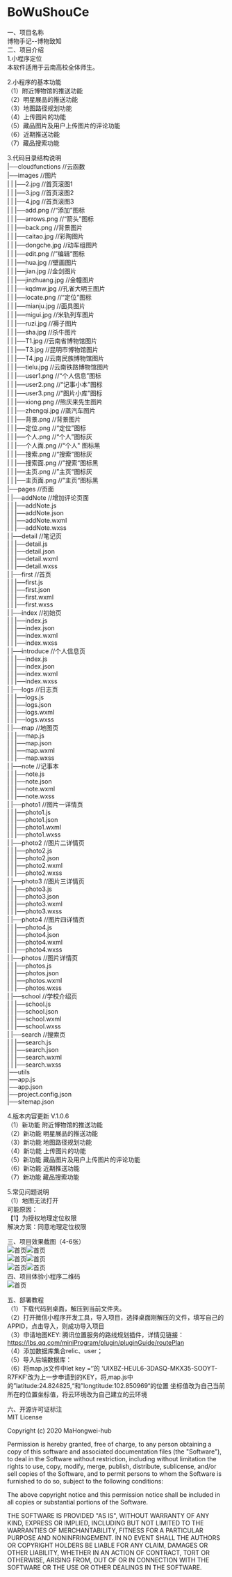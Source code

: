 # BoWuShouCe

一、项目名称  
博物手记--博物致知  
二、项目介绍  
1.小程序定位  
本软件适用于云南高校全体师生。  

2.小程序的基本功能  
（1）附近博物馆的推送功能  
（2）明星展品的推送功能  
（3）地图路径规划功能  
（4）上传图片的功能  
（5）藏品图片及用户上传图片的评论功能  
（6）近期推送功能  
（7）藏品搜索功能  

3.代码目录结构说明  
|──cloudfunctions		//云函数  
|──images		//图片  
|     |     |──2.jpg		//首页滚图1  
|     |     |──3.jpg		//首页滚图2  
|     |     |──4.jpg  	//首页滚图3  
|     |     |──add.png		//“添加”图标  
|     |     |──arrows.png	//“箭头”图标  
|     |     |──back.png		//背景图片  
|     |     |──caitao.jpg	//彩陶图片  
|     |     |──dongche.jpg	//动车组图片  
|     |     |──edit.png		//”编辑“图标  
|     |     |──hua.jpg		//壁画图片  
|     |     |──jian.jpg		//金剑图片  
|     |     |──jinzhuang.jpg	//金幢图片  
|     |     |──kqdmw.jpg	//孔雀大明王图片  
|     |     |──locate.png	//“定位”图标  
|     |     |──mianju.jpg	//面具图片  
|     |     |──migui.jpg	//米轨列车图片  
|     |     |──ruzi.jpg		//褥子图片  
|     |     |──sha.jpg		//杀牛图片  
|     |     |──T1.jpg		//云南省博物馆图片  
|     |     |──T3.jpg		//昆明市博物馆图片  
|     |     |──T4.jpg		//云南民族博物馆图片  
|     |     |──tielu.jpg		//云南铁路博物馆图片  
|     |     |──user1.png	//“个人信息”图标  
|     |     |──user2.png	//“记事小本”图标  
|     |     |──user3.png	//“图片小库”图标  
|     |     |──xiong.png	//熊庆来先生图片  
|     |     |──zhengqi.jpg	//蒸汽车图片  
|     |     |──背景.png		//背景图片  
|     |     |──定位.png		//“定位”图标  
|     |     |──个人.png		//“个人”图标灰  
|     |     |──个人面.png	//“个人"  图标黑  
|     |     |──搜索.png		//“搜索”图标灰  
|     |     |──搜索面.png	//”搜索“图标黑  
|     |     |──主页.png		//”主页“图标灰  
|     |     |──主页面.png	//”主页“图标黑  
|──pages			//页面  
|     |──addNote		//增加评论页面  
|     |     |──addNote.js  
|     |     |──addNote.json  
|     |     |──addNote.wxml  
|     |     |──addNote.wxss  
|     |──detail		//笔记页  
|     |     |──detail.js  
|     |     |──detail.json  
|     |     |──detail.wxml  
|     |     |──detail.wxss  
|     |──first		//首页  
|     |     |──first.js  
|     |     |──first.json  
|     |     |──first.wxml  
|     |     |──first.wxss  
|     |──index		//初始页  
|     |     |──index.js  
|     |     |──index.json  
|     |     |──index.wxml  
|     |     |──index.wxss  
|     |──introduce		//个人信息页  
|     |     |──index.js  
|     |     |──index.json  
|     |     |──index.wxml  
|     |     |──index.wxss  
|     |──logs		//日志页  
|     |     |──logs.js  
|     |     |──logs.json  
|     |     |──logs.wxml  
|     |     |──logs.wxss  
|     |──map		//地图页  
|     |     |──map.js  
|     |     |──map.json  
|     |     |──map.wxml  
|     |     |──map.wxss  
|     |──note		//记事本  
|     |     |──note.js  
|     |     |──note.json  
|     |     |──note.wxml  
|     |     |──note.wxss  
|     |──photo1		//图片一详情页  
|     |     |──photo1.js  
|     |     |──photo1.json  
|     |     |──photo1.wxml  
|     |     |──photo1.wxss  
|     |──photo2		//图片二详情页  
|     |     |──photo2.js  
|     |     |──photo2.json  
|     |     |──photo2.wxml  
|     |     |──photo2.wxss  
|     |──photo3		//图片三详情页  
|     |     |──photo3.js  
|     |     |──photo3.json  
|     |     |──photo3.wxml  
|     |     |──photo3.wxss  
|     |──photo4		//图片四详情页  
|     |     |──photo4.js  
|     |     |──photo4.json  
|     |     |──photo4.wxml  
|     |     |──photo4.wxss  
|     |──photos		//图片详情页  
|     |     |──photos.js  
|     |     |──photos.json  
|     |     |──photos.wxml  
|     |     |──photos.wxss  
|     |──school		//学校介绍页  
|     |     |──school.js  
|     |     |──school.json  
|     |     |──school.wxml  
|     |     |──school.wxss  
|     |──search		//搜索页  
|     |     |──search.js  
|     |     |──search.json  
|     |     |──search.wxml  
|     |     |──search.wxss  
|──utils  
|──app.js  
|──app.json  
|──project.config.json  
|──sitemap.json  

4.版本内容更新 V.1.0.6  
（1）新功能  附近博物馆的推送功能  
（2）新功能 明星展品的推送功能  
（3）新功能 地图路径规划功能  
（4）新功能 上传图片的功能  
（5）新功能 藏品图片及用户上传图片的评论功能  
（6）新功能 近期推送功能  
（7）新功能 藏品搜索功能  

5.常见问题说明  
（1）地图无法打开  
可能原因：  
【1】为授权地理定位权限  
解决方案：同意地理定位权限  



三、项目效果截图（4-6张）  
![首页](https://www.et.ynu.edu.cn/appdd/uploads/20181060025/4/444.jpg )![首页](https://www.et.ynu.edu.cn/appdd/uploads/20181060025/4/222.jpg )  
![首页](https://www.et.ynu.edu.cn/appdd/uploads/20181060025/4/333.jpg )![首页](https://www.et.ynu.edu.cn/appdd/uploads/20181060025/4/111.jpg )  
![首页](https://www.et.ynu.edu.cn/appdd/uploads/20181060025/4/555.jpg )![首页](https://www.et.ynu.edu.cn/appdd/uploads/20181060025/4/666.jpg )  
四、项目体验小程序二维码  
![首页](https://www.et.ynu.edu.cn/appdd/uploads/20181060025/4/1.0.6.jpg)

五、部署教程  
（1）下载代码到桌面，解压到当前文件夹。  
（2）打开微信小程序开发工具，导入项目，选择桌面刚解压的文件，填写自己的APPID，点击导入，则成功导入项目  
（3）申请地图KEY: 腾讯位置服务的路线规划插件，详情见链接：https://lbs.qq.com/miniProgram/plugin/pluginGuide/routePlan  
（4）添加数据库集合relic、user；  
（5）导入后端数据库：  
（6）将map.js文件中let key =‘’的 'UIXBZ-HEUL6-3DASQ-MKX35-SOOYT-R7FKF'改为上一步申请到的KEY，将,map.js中的”latitude:24.824825,“和”longtitude:102.850969“的位置
坐标值改为自己当前所在的位置坐标值，将云环境改为自己建立的云环境  


六、开源许可证标注  
MIT License

Copyright (c) 2020 MaHongwei-hub

Permission is hereby granted, free of charge, to any person obtaining a copy
of this software and associated documentation files (the "Software"), to deal
in the Software without restriction, including without limitation the rights
to use, copy, modify, merge, publish, distribute, sublicense, and/or sell
copies of the Software, and to permit persons to whom the Software is
furnished to do so, subject to the following conditions:

The above copyright notice and this permission notice shall be included in all
copies or substantial portions of the Software.

THE SOFTWARE IS PROVIDED "AS IS", WITHOUT WARRANTY OF ANY KIND, EXPRESS OR
IMPLIED, INCLUDING BUT NOT LIMITED TO THE WARRANTIES OF MERCHANTABILITY,
FITNESS FOR A PARTICULAR PURPOSE AND NONINFRINGEMENT. IN NO EVENT SHALL THE
AUTHORS OR COPYRIGHT HOLDERS BE LIABLE FOR ANY CLAIM, DAMAGES OR OTHER
LIABILITY, WHETHER IN AN ACTION OF CONTRACT, TORT OR OTHERWISE, ARISING FROM,
OUT OF OR IN CONNECTION WITH THE SOFTWARE OR THE USE OR OTHER DEALINGS IN THE
SOFTWARE.
